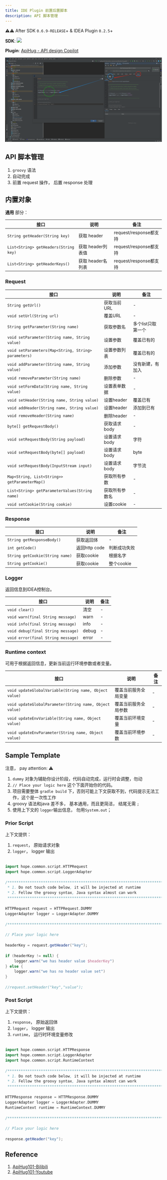 ```yaml
---
title: IDE Plugin 前置后置脚本
description: API 脚本管理
---
```


⚠️⚠️ After SDK `0.6.9-RELEASE`+  & IDEA Plugin `0.2.5`+

**SDK**: <a target="_blank" href="https://search.maven.org/artifact/com.apihug/it-bom"><img src="https://img.shields.io/maven-central/v/com.apihug/it-bom.svg?label=Maven%20Central" /></a>  

**Plugin**: [ApiHug - API design Copilot](https://plugins.jetbrains.com/plugin/23534-apihug--api-design-copilot)

![script](../public/image/idea/script.png)

## API 脚本管理

1. `groovy` 语法
2. 自动完成
3. 前置 request 操作， 后置 response 处理

## 内置对象

**通用** 部分：

| 接口          | 说明        | 备注        |
|-------------|------------|-----------|
| `String getHeader(String key)`     | 获取 header       |request/response都支持|
| `List<String> getHeaders(String key)`     |   获取 header列表值     |request/response都支持|
| `List<String> getHeaderKeys()`     |    获取 header名列表    |request/response都支持|

### Request

| 接口          | 说明        | 备注        |
|-------------|------------|-----------|
| `String getUrl()`     |    获取当前URL    |-|
| `void setUrl(String url)`     |    覆盖URL    |-|
| `String getParameter(String name)`     |   获取参数名     |多个list只取第一个|
| `void setParameter(String name, String value)`     |    设置参数    |覆盖已有的|
| `void setParameters(Map<String, String> parameters)`     |   设置参数列表     |覆盖已有的|
| `void addParameter(String name, String value)`     |    添加参数    |没有新建，有加入|
| `void removeParameter(String name)`     |     删除参数   |-|
| `void setFormData(String name, String value)`     |    设置表单数据    |-|
| `void setHeader(String name, String value)`     |     设置header   |覆盖已有|
| `void addHeader(String name, String value)`     |     设置header   |添加到已有|
| `void removeHeader(String name)`     |    删除header    |-|
| `byte[] getRequestBody()`     |     获取请求body   |-|
| `void setRequestBody(String payload)`     |    设置请求body    |字符|
| `void setRequestBody(byte[] payload)`     |    设置请求body    |byte|
| `void setRequestBody(InputStream input)`     |  设置请求body      |字节流|
| `Map<String, List<String>> getParameterMap()`     | 获取所有参数       |-|
| `List<String> getParameterValues(String name)`     |  获取所有参数名      |-|
| `void setCookie(String cookie)`     |     设置cookie   |-|

### Response

| 接口          | 说明        | 备注        |
|-------------|------------|-----------|
| `String getResponseBody()`     |   获取返回体     |-|
| `int getCode()`     |    返回http code    |判断成功失败|
| `String getCookie(String name)`     |  获取cookie      |根据名字|
| `String getCookie()`     |    获取cookie    |整个cookie|

### Logger

返回信息到IDEA控制台。

| 接口          | 说明        | 备注        |
|-------------|------------|-----------|
| `void clear()`     |     清空   |-|
| `void warn(final String message)`     |   warn     |-|
| `void info(final String message)`     |   info     |-|
| `void debug(final String message)`     |   debug     |-|
| `void error(final String message)`     |   error     |-|

### Runtime context

可用于根据返回信息，更新当前运行环境参数或者变量。

| 接口          | 说明        | 备注        |
|-------------|------------|-----------|
| `void updateGlobalVariable(String name, Object value)`     |   覆盖当前服务全局变量     |-|
| `void updateGlobalParameter(String name, Object value)`     |  覆盖当前服务全局参数      |-|
| `void updateEnvVariable(String name, Object value)`     |     覆盖当前环境变量   |-|
| `void updateEnvParameter(String name, Object value)`     |    覆盖当前环境参数    |-|

## Sample Template

注意， pay attention: ⚠️

1. `dummy` 对象为辅助你设计阶段，代码自动完成，运行时会调整，勿动
2. `// Place your logic here` 这个下面开始你的代码。
3. 项目需要整体 `gradle build` 下，否则可能上下文获取不到，代码提示无法工作，这个是一次性工作
4. groovy 语法和java 差不多， 基本通用，而且更简洁， 结尾无需 `;`
5. 使用上下文的 `logger`输出信息， 勿用`System.out`；

### Prior Script

上下文提供：

1. `request`， 原始请求对象
2. `logger`， logger 输出

```groovy

import hope.common.script.HTTPRequest
import hope.common.script.LoggerAdapter

/************************************************************************
 * 1. Do not touch code below, it will be injected at runtime
 * 2. Fellow the groovy syntax, Java syntax almost can work
 ************************************************************************/

HTTPRequest request = HTTPRequest.DUMMY
LoggerAdapter logger = LoggerAdapter.DUMMY

/*************************************************************************/

// Place your logic here

headerKey = request.getHeader("key");

if (headerKey != null) {
    logger.warn("we has header value $headerKey")
} else {
    logger.warn("we has no header value set")
}

//request.setHeader("key","value");


```

### Post Script

上下文提供：

1. `response`， 原始返回体
2. `logger`， logger 输出
3. `runtime`， 运行时环境变量修改

```groovy

import hope.common.script.HTTPResponse
import hope.common.script.LoggerAdapter
import hope.common.script.RuntimeContext

/************************************************************************
 * 1. Do not touch code below, it will be injected at runtime
 * 2. Fellow the groovy syntax, Java syntax almost can work
 ************************************************************************/

HTTPResponse response = HTTPResponse.DUMMY
LoggerAdapter logger = LoggerAdapter.DUMMY
RuntimeContext runtime = RuntimeContext.DUMMY

/*************************************************************************/

// Place your logic here

response.getHeader("key");

```

## Reference

1. [ApiHug101-Bilibili](https://space.bilibili.com/666522636)
2. [ApiHug101-Youtube](https://youtube.com/@ApiHug?si=C1yw0poHA01zbmyj)

